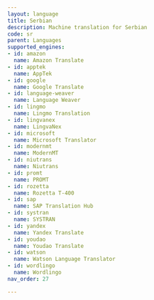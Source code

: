 ```yaml
---
layout: language
title: Serbian
description: Machine translation for Serbian
code: sr
parent: Languages
supported_engines:
- id: amazon
  name: Amazon Translate
- id: apptek
  name: AppTek
- id: google
  name: Google Translate
- id: language-weaver
  name: Language Weaver
- id: lingmo
  name: Lingmo Translation
- id: lingvanex
  name: LingvaNex
- id: microsoft
  name: Microsoft Translator
- id: modernmt
  name: ModernMT
- id: niutrans
  name: Niutrans
- id: promt
  name: PROMT
- id: rozetta
  name: Rozetta T-400
- id: sap
  name: SAP Translation Hub
- id: systran
  name: SYSTRAN
- id: yandex
  name: Yandex Translate
- id: youdao
  name: Youdao Translate
- id: watson
  name: Watson Language Translator
- id: wordlingo
  name: Wordlingo
nav_order: 27

---
```



